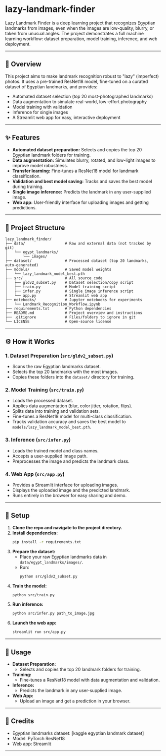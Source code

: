 # lazy-landmark-finder
Lazy Landmark Finder is a deep learning project that recognizes Egyptian landmarks from images, even when the images are low-quality, blurry, or taken from unusual angles. The project demonstrates a full machine learning workflow: dataset preparation, model training, inference, and web deployment.

---

## 🚩 Overview
This project aims to make landmark recognition robust to "lazy" (imperfect) photos. It uses a pre-trained ResNet18 model, fine-tuned on a curated dataset of Egyptian landmarks, and provides:
- Automated dataset selection (top 20 most-photographed landmarks)
- Data augmentation to simulate real-world, low-effort photography
- Model training with validation
- Inference for single images
- A Streamlit web app for easy, interactive deployment

---

## ✨ Features
- **Automated dataset preparation:** Selects and copies the top 20 Egyptian landmark folders for training.
- **Data augmentation:** Simulates blurry, rotated, and low-light images to improve model robustness.
- **Transfer learning:** Fine-tunes a ResNet18 model for landmark classification.
- **Validation and best model saving:** Tracks and saves the best model during training.
- **Single image inference:** Predicts the landmark in any user-supplied image.
- **Web app:** User-friendly interface for uploading images and getting predictions.

---

## 📁 Project Structure
```
lazy_landmark_finder/
├── data/                  # Raw and external data (not tracked by git)
│   └── egypt_landmarks/
│       └── images/
├── dataset/               # Processed dataset (top 20 landmarks, auto-generated)
├── models/                # Saved model weights
│   └── lazy_landmark_model_best.pth
├── src/                   # All source code
│   ├── gldv2_subset.py    # Dataset selection/copy script
│   ├── train.py           # Model training script
│   ├── infer.py           # Single image inference script
│   └── app.py             # Streamlit web app
├── notebooks/             # Jupyter notebooks for experiments
│   └── Landmark_Recognition_Workflow.ipynb
├── requirements.txt       # Python dependencies
├── README.md              # Project overview and instructions
├── .gitignore             # Files/folders to ignore in git
└── LICENSE                # Open-source license
```

---

## ⚙️ How it Works

### 1. **Dataset Preparation (`src/gldv2_subset.py`)**
- Scans the raw Egyptian landmarks dataset.
- Selects the top 20 landmarks with the most images.
- Copies these folders into the `dataset/` directory for training.

### 2. **Model Training (`src/train.py`)**
- Loads the processed dataset.
- Applies data augmentation (blur, color jitter, rotation, flips).
- Splits data into training and validation sets.
- Fine-tunes a ResNet18 model for multi-class classification.
- Tracks validation accuracy and saves the best model to `models/lazy_landmark_model_best.pth`.

### 3. **Inference (`src/infer.py`)**
- Loads the trained model and class names.
- Accepts a user-supplied image path.
- Preprocesses the image and predicts the landmark class.

### 4. **Web App (`src/app.py`)**
- Provides a Streamlit interface for uploading images.
- Displays the uploaded image and the predicted landmark.
- Runs entirely in the browser for easy sharing and demo.

---

## 🚀 Setup
1. **Clone the repo and navigate to the project directory.**
2. **Install dependencies:**
   ```sh
   pip install -r requirements.txt
   ```
3. **Prepare the dataset:**
   - Place your raw Egyptian landmarks data in `data/egypt_landmarks/images/`.
   - Run:
     ```sh
     python src/gldv2_subset.py
     ```
4. **Train the model:**
   ```sh
   python src/train.py
   ```
5. **Run inference:**
   ```sh
   python src/infer.py path_to_image.jpg
   ```
6. **Launch the web app:**
   ```sh
   streamlit run src/app.py
   ```

---

## 📝 Usage
- **Dataset Preparation:**
  - Selects and copies the top 20 landmark folders for training.
- **Training:**
  - Fine-tunes a ResNet18 model with data augmentation and validation.
- **Inference:**
  - Predicts the landmark in any user-supplied image.
- **Web App:**
  - Upload an image and get a prediction in your browser.

---

## 🙏 Credits
- Egyptian landmarks dataset: [kaggle egyptian landmark dataset]
- Model: PyTorch ResNet18
- Web app: Streamlit

---


